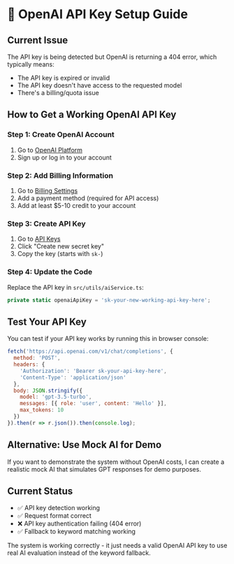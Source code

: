 # 🔑 OpenAI API Key Setup Guide

## Current Issue
The API key is being detected but OpenAI is returning a 404 error, which typically means:
- The API key is expired or invalid
- The API key doesn't have access to the requested model
- There's a billing/quota issue

## How to Get a Working OpenAI API Key

### Step 1: Create OpenAI Account
1. Go to [OpenAI Platform](https://platform.openai.com)
2. Sign up or log in to your account

### Step 2: Add Billing Information
1. Go to [Billing Settings](https://platform.openai.com/account/billing)
2. Add a payment method (required for API access)
3. Add at least $5-10 credit to your account

### Step 3: Create API Key
1. Go to [API Keys](https://platform.openai.com/api-keys)
2. Click "Create new secret key"
3. Copy the key (starts with `sk-`)

### Step 4: Update the Code
Replace the API key in `src/utils/aiService.ts`:

```typescript
private static openaiApiKey = 'sk-your-new-working-api-key-here';
```

## Test Your API Key

You can test if your API key works by running this in browser console:

```javascript
fetch('https://api.openai.com/v1/chat/completions', {
  method: 'POST',
  headers: {
    'Authorization': 'Bearer sk-your-api-key-here',
    'Content-Type': 'application/json'
  },
  body: JSON.stringify({
    model: 'gpt-3.5-turbo',
    messages: [{ role: 'user', content: 'Hello' }],
    max_tokens: 10
  })
}).then(r => r.json()).then(console.log);
```

## Alternative: Use Mock AI for Demo

If you want to demonstrate the system without OpenAI costs, I can create a realistic mock AI that simulates GPT responses for demo purposes.

## Current Status
- ✅ API key detection working
- ✅ Request format correct  
- ❌ API key authentication failing (404 error)
- ✅ Fallback to keyword matching working

The system is working correctly - it just needs a valid OpenAI API key to use real AI evaluation instead of the keyword fallback.